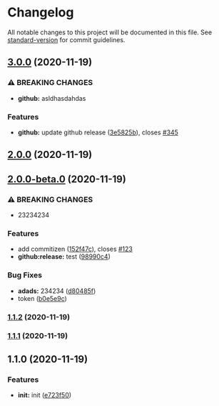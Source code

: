 # Changelog

All notable changes to this project will be documented in this file. See [standard-version](https://github.com/conventional-changelog/standard-version) for commit guidelines.

## [3.0.0](https://github.com/kingback/5Minutes2Weekend/compare/v2.0.0...v3.0.0) (2020-11-19)


### ⚠ BREAKING CHANGES

* **github:** asldhasdahdas

### Features

* **github:** update  github release ([3e5825b](https://github.com/kingback/5Minutes2Weekend/commit/3e5825b9f8783659f137e092b9d68d4b8f4f9f44)), closes [#345](https://github.com/kingback/5Minutes2Weekend/issues/345)

## [2.0.0](https://github.com/kingback/5Minutes2Weekend/compare/v2.0.0-beta.0...v2.0.0) (2020-11-19)

## [2.0.0-beta.0](https://github.com/kingback/5Minutes2Weekend/compare/v1.1.2...v2.0.0-beta.0) (2020-11-19)


### ⚠ BREAKING CHANGES

* 23234234

### Features

* add commitizen ([152f47c](https://github.com/kingback/5Minutes2Weekend/commit/152f47c879ac8c3f939b1294c51fa5ac46d74d71)), closes [#123](https://github.com/kingback/5Minutes2Weekend/issues/123)
* **github:release:** test ([98990c4](https://github.com/kingback/5Minutes2Weekend/commit/98990c4a94931b057c86720d7fd89dc0cf407947))


### Bug Fixes

* **adads:** 234234 ([d80485f](https://github.com/kingback/5Minutes2Weekend/commit/d80485f4819c8d35b9b12f6fcb421d8ace9150d9))
* token ([b0e5e9c](https://github.com/kingback/5Minutes2Weekend/commit/b0e5e9c639fe3cb76ac680292dc036c9e4d34319))

### [1.1.2](https://github.com/kingback/5Minutes2Weekend/compare/v1.1.1...v1.1.2) (2020-11-19)

### [1.1.1](https://github.com/kingback/5Minutes2Weekend/compare/v1.1.0...v1.1.1) (2020-11-19)

## 1.1.0 (2020-11-19)


### Features

* **init:** init ([e723f50](https://github.com/kingback/5Minutes2Weekend/commit/e723f5081babd14489c7da2bf523ce45c56573aa))
